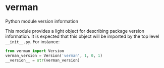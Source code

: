 verman
======

Python module version information

This module provides a light object for describing package version information. It is expected that this object will be imported by the top level ``__init__.py``. For instance:

```python
from verman import Version
verman_version = Version('verman', 1, 0, 1)
__version__ = str(verman_version)
```
